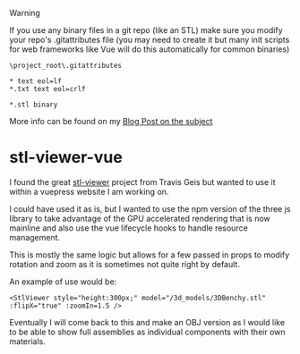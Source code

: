 >[!WARNING]
>If you use any binary files in a git repo (like an STL) make sure you modify your repo's .gitattributes file (you may need to create it but many init scripts for web frameworks like Vue will do this automatically for common binaries)
>
>`\project_root\.gitattributes`
>```gitattributes
>* text eol=lf
>*.txt text eol=crlf
>
>*.stl binary
>```
>More info can be found on my [Blog Post on the subject](https://www.goofin.dev/article/STLsInGitRepos/)

# stl-viewer-vue
I found the great [stl-viewer](https://github.com/ottobonn/stl-viewer) project from Travis Geis but wanted to use it within a vuepress website I am working on.

I could have used it as is, but I wanted to use the npm version of the three js library to take advantage of the GPU accelerated rendering that is now mainline and also use the vue lifecycle hooks to handle resource management.

This is mostly the same logic but allows for a few passed in props to modify rotation and zoom as it is sometimes not quite right by default.

An example of use would be:

`<StlViewer style="height:300px;" model="/3d_models/3DBenchy.stl"  :flipX="true" :zoomIn=1.5 />`

Eventually I will come back to this and make an OBJ version as I would like to be able to show full assemblies as individual components with their own materials.
